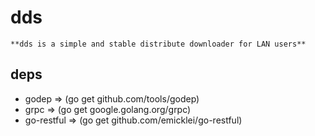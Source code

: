 # dds

    **dds is a simple and stable distribute downloader for LAN users**

## deps

- godep => (go get github.com/tools/godep)
- grpc => (go get google.golang.org/grpc)
- go-restful => (go get github.com/emicklei/go-restful)